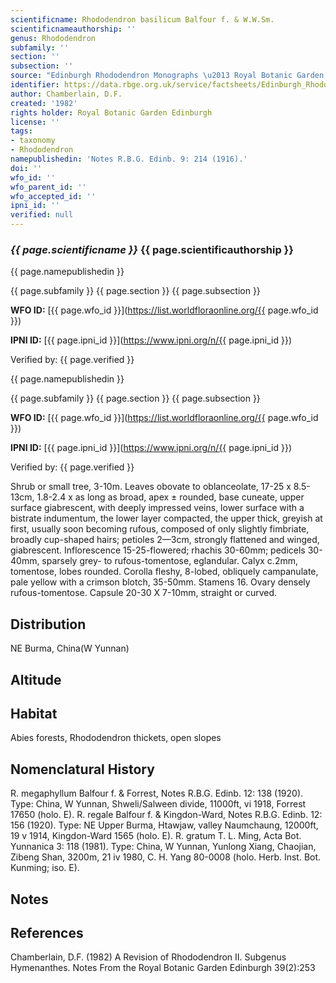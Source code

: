 ```yaml
---
scientificname: Rhododendron basilicum Balfour f. & W.W.Sm.
scientificnameauthorship: ''
genus: Rhododendron
subfamily: ''
section: ''
subsection: ''
source: "Edinburgh Rhododendron Monographs \u2013 Royal Botanic Garden Edinburgh"
identifier: https://data.rbge.org.uk/service/factsheets/Edinburgh_Rhododendron_Monographs.xhtml
author: Chamberlain, D.F.
created: '1982'
rights holder: Royal Botanic Garden Edinburgh
license: ''
tags:
- taxonomy
- Rhododendron
namepublishedin: 'Notes R.B.G. Edinb. 9: 214 (1916).'
doi: ''
wfo_id: ''
wfo_parent_id: ''
wfo_accepted_id: ''
ipni_id: ''
verified: null
---
```

### _{{ page.scientificname }}_ {{ page.scientificauthorship }}
 {{ page.namepublishedin }}

{{ page.subfamily }} {{ page.section }} {{ page.subsection }}

**WFO ID:** [{{ page.wfo_id }}](https://list.worldfloraonline.org/{{ page.wfo_id }})

**IPNI ID:** [{{ page.ipni_id }}](https://www.ipni.org/n/{{ page.ipni_id }})

Verified by: {{ page.verified }}

 {{ page.namepublishedin }}

{{ page.subfamily }} {{ page.section }} {{ page.subsection }}

**WFO ID:** [{{ page.wfo_id }}](https://list.worldfloraonline.org/{{ page.wfo_id }})

**IPNI ID:** [{{ page.ipni_id }}](https://www.ipni.org/n/{{ page.ipni_id }})

Verified by: {{ page.verified }}



Shrub or small tree, 3-10m. Leaves obovate to oblanceolate, 17-25 x 8.5-13cm, 1.8-2.4 x as long as broad, apex ± rounded, base cuneate, upper surface giabrescent, with deeply impressed veins, lower surface with a bistrate indumentum, the lower layer compacted, the upper thick, greyish at first, usually soon becoming rufous, composed of only slightly fimbriate, broadly cup-shaped hairs; petioles 2—3cm, strongly flattened and winged, giabrescent. Inflorescence 15-25-flowered; rhachis 30-60mm; pedicels 30-40mm, sparsely grey- to rufous-tomentose, eglandular. Calyx c.2mm, tomentose, lobes rounded. Corolla fleshy, 8-lobed, obliquely campanulate, pale yellow with a crimson blotch, 35-50mm. Stamens 16. Ovary densely rufous-tomentose. Capsule 20-30 X 7-10mm, straight or curved.

## Distribution
NE Burma, China(W Yunnan)

## Altitude


## Habitat
Abies forests, Rhododendron thickets, open slopes

## Nomenclatural History
R. megaphyllum Balfour f. & Forrest, Notes R.B.G. Edinb. 12: 138 (1920). Type: China, W Yunnan, Shweli/Salween divide, 11000ft, vi 1918, Forrest 17650 (holo. E). R. regale Balfour f. & Kingdon-Ward, Notes R.B.G. Edinb. 12: 156 (1920). Type: NE Upper Burma, Htawjaw, valley Naumchaung, 12000ft, 19 v 1914, Kingdon-Ward 1565 (holo. E). R. gratum T. L. Ming, Acta Bot. Yunnanica 3: 118 (1981). Type: China, W Yunnan, Yunlong Xiang, Chaojian, Zibeng Shan, 3200m, 21 iv 1980, C. H. Yang 80-0008 (holo. Herb. Inst. Bot. Kunming; iso. E).
                       
## Notes


## References

Chamberlain, D.F. (1982) A Revision of Rhododendron II. Subgenus Hymenanthes. Notes From the Royal Botanic Garden Edinburgh 39(2):253
